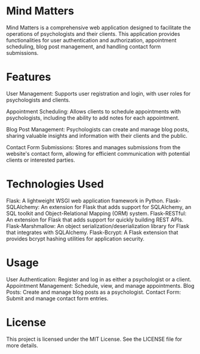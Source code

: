 # Mind Matters

Mind Matters is a comprehensive web application designed to facilitate the operations of psychologists and their clients. This application provides functionalities for user authentication and authorization, appointment scheduling, blog post management, and handling contact form submissions.

# Features
User Management: Supports user registration and login, with user roles for psychologists and clients.

Appointment Scheduling: Allows clients to schedule appointments with psychologists, including the ability to add notes for each appointment.

Blog Post Management: Psychologists can create and manage blog posts, sharing valuable insights and information with their clients and the public.

Contact Form Submissions: Stores and manages submissions from the website's contact form, allowing for efficient communication with potential clients or interested parties.


# Technologies Used

Flask: A lightweight WSGI web application framework in Python.
Flask-SQLAlchemy: An extension for Flask that adds support for SQLAlchemy, an SQL toolkit and Object-Relational Mapping (ORM) system.
Flask-RESTful: An extension for Flask that adds support for quickly building REST APIs.
Flask-Marshmallow: An object serialization/deserialization library for Flask that integrates with SQLAlchemy.
Flask-Bcrypt: A Flask extension that provides bcrypt hashing utilities for application security.

# Usage

User Authentication: Register and log in as either a psychologist or a client.
Appointment Management: Schedule, view, and manage appointments.
Blog Posts: Create and manage blog posts as a psychologist.
Contact Form: Submit and manage contact form entries.

# License
This project is licensed under the MIT License. See the LICENSE file for more details.
